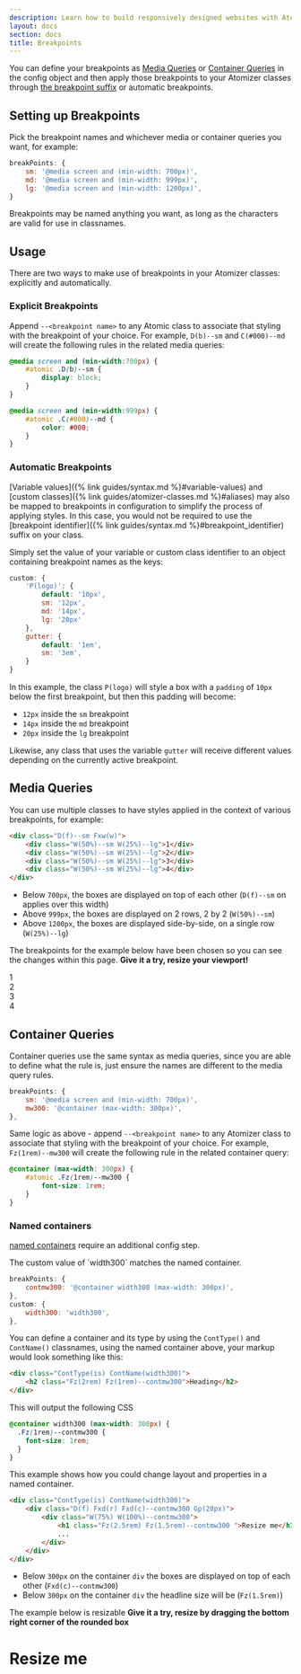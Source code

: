 ```yaml
---
description: Learn how to build responsively designed websites with Atomizer.
layout: docs
section: docs
title: Breakpoints
---
```


You can define your breakpoints as [Media Queries](https://developer.mozilla.org/en-US/docs/Web/CSS/Media_Queries) or [Container Queries](https://developer.mozilla.org/en-US/docs/Web/CSS/CSS_Container_Queries) in the config object and then apply those breakpoints to your Atomizer classes through <a href="{% link guides/syntax.md %}#breakpoint_identifier">the breakpoint suffix</a> or automatic breakpoints.

## Setting up Breakpoints

Pick the breakpoint names and whichever media or container queries you want, for example:

```js
breakPoints: {
    sm: '@media screen and (min-width: 700px)',
    md: '@media screen and (min-width: 999px)',
    lg: '@media screen and (min-width: 1200px)',
}
```

Breakpoints may be named anything you want, as long as the characters are valid for use in classnames.

## Usage

There are two ways to make use of breakpoints in your Atomizer classes: explicitly and automatically.

### Explicit Breakpoints

Append `--<breakpoint name>` to any Atomic class to associate that styling with the breakpoint of your choice. For example, `D(b)--sm` and `C(#000)--md` will create the following rules in the related media queries:

```css
@media screen and (min-width:700px) {
    #atomic .D(b)--sm {
        display: block;
    }
}

@media screen and (min-width:999px) {
    #atomic .C(#000)--md {
        color: #000;
    }
}
```

### Automatic Breakpoints

[Variable values]({% link guides/syntax.md %}#variable-values) and [custom classes]({% link guides/atomizer-classes.md %}#aliases) may also be mapped to breakpoints in configuration to simplify the process of applying styles. In this case, you would not be required to use the [breakpoint identifier]({% link guides/syntax.md %}#breakpoint_identifier) suffix on your class.

Simply set the value of your variable or custom class identifier to an object containing breakpoint names as the keys:

```js
custom: {
    'P(logo)': {
        default: '10px',
        sm: '12px',
        md: '14px',
        lg: '20px'
    },
    gutter: {
        default: '1em',
        sm: '3em',
    }
}
```

In this example, the class `P(logo)` will style a box with a `padding` of `10px` below the first breakpoint, but then this padding will become:

-   `12px` inside the `sm` breakpoint
-   `14px` inside the `md` breakpoint
-   `20px` inside the `lg` breakpoint

Likewise, any class that uses the variable `gutter` will receive different values depending on the currently active breakpoint.

## Media Queries

You can use multiple classes to have styles applied in the context of various breakpoints, for example:

```html
<div class="D(f)--sm Fxw(w)">
    <div class="W(50%)--sm W(25%)--lg">1</div>
    <div class="W(50%)--sm W(25%)--lg">2</div>
    <div class="W(50%)--sm W(25%)--lg">3</div>
    <div class="W(50%)--sm W(25%)--lg">4</div>
</div>
```

-   Below `700px`, the boxes are displayed on top of each other (`D(f)--sm` on applies over this width)
-   Above `999px`, the boxes are displayed on 2 rows, 2 by 2 (`W(50%)--sm`)
-   Above `1200px`, the boxes are displayed side-by-side, on a single row (`W(25%)--lg`)

<p class="noteBox info">The breakpoints for the example below have been chosen so you can see the changes within this page. <strong>Give it a try, resize your viewport!</strong></p>

<div class="D(f)--sm Fxw(w)">
    <div class="Bxz(bb) W(50%)--sm W(25%)--lg P(20px) Bgc(--color-blue-4)">1</div>
    <div class="Bxz(bb) W(50%)--sm W(25%)--lg P(20px) Bgc(--color-blue-3)">2</div>
    <div class="Bxz(bb) W(50%)--sm W(25%)--lg P(20px) Bgc(--color-blue-2)">3</div>
    <div class="Bxz(bb) W(50%)--sm W(25%)--lg P(20px) Bgc(--color-blue-1)">4</div>
</div>

## Container Queries

Container queries use the same syntax as media queries, since you are able to define what the rule is, just ensure the names are different to the media query rules.

```js
breakPoints: {
    sm: '@media screen and (min-width: 700px)',
    mw300: '@container (max-width: 300px)',
},
```

Same logic as above - append `--<breakpoint name>` to any Atomizer class to associate that styling with the breakpoint of your choice. For example, `Fz(1rem)--mw300` will create the following rule in the related container query:

```css
@container (max-width: 300px) {
    #atomic .Fz(1rem)--mw300 {
        font-size: 1rem;
    }
}
```

### Named containers

[named containers](https://developer.mozilla.org/en-US/docs/Web/CSS/CSS_Container_Queries#naming_containment_contexts) require an additional config step.

<p class="noteBox info">The custom value of `width300` matches the named container.</p>

```js
breakPoints: {
    contmw300: '@container width300 (max-width: 300px)',
},
custom: {
    width300: 'width300',
},
```

You can define a container and its type by using the `ContType()` and `ContName()` classnames, using the named container above, your markup would look something like this:

```html
<div class="ContType(is) ContName(width300)">
    <h2 class="Fz(2rem) Fz(1rem)--contmw300">Heading</h2>
</div>
```

This will output the following CSS

```css
@container width300 (max-width: 300px) {
  .Fz(1rem)--contmw300 {
    font-size: 1rem;
  }
}
```

This example shows how you could change layout and properties in a named container.

```html
<div class="ContType(is) ContName(width300)">
    <div class="D(f) Fxd(r) Fxd(c)--contmw300 Gp(20px)">
        <div class="W(75%) W(100%)--contmw300">
            <h1 class="Fz(2.5rem) Fz(1.5rem)--contmw300 ">Resize me</h1>
            ...
        </div>
    </div>
</div>
```

-   Below `300px` on the container `div` the boxes are displayed on top of each other (`Fxd(c)--contmw300`)
-   Below `300px` on the container `div` the headline size will be (`Fz(1.5rem)`)

<p class="noteBox info">The example below is resizable <strong>Give it a try, resize by dragging the bottom right corner of the rounded box</strong></p>

<div class="ContType(is) ContName(width300) W(50%) Mx(a) P(10px) Bdc(--color-blue-1) Bdw(1px) Bds(s) Bdrs(5px) Rsz(h) Ov(a)">
    <div class="D(f) Fxd(r) Fxd(c)--contmw300 Gp(20px)">
        <div class="W(25%) W(100%)--contmw300 Mih(100%) H(40px)--contmw300 Bgc(--color-blue-4)"></div>
        <div class="D(f) Gp(20px) Fxd(c) W(75%) W(100%)--contmw300">
            <h1 class="C(--color-blue-1) Fz(2.5rem) Fz(1.5rem)--contmw300 M(0)">Resize me</h1>
            <div class="P(10px) Bgc(--color-blue-1)"></div>
            <div class="P(10px) Bgc(--color-blue-1)"></div>
        </div>
    </div>
</div>
